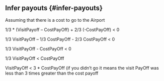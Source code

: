 ## Infer payouts {#infer-payouts}

Assuming that there is a cost to go to the Airport

1/3 * (VisitPayoff – CostPayOff) + 2/3 (-CostPayOff) &lt; 0

1/3 VisitPayOff – 1/3 CostPayOff - 2/3 CostPayOff &lt; 0

1/3 VisitPayOff - CostPayOff &lt; 0

1/3 VisitPayOff &lt; CostPayOff

VisitPayOff &lt; 3 * CostPayOff (if you didn’t go it means the visit PayOff was less than 3 times greater than the cost payoff